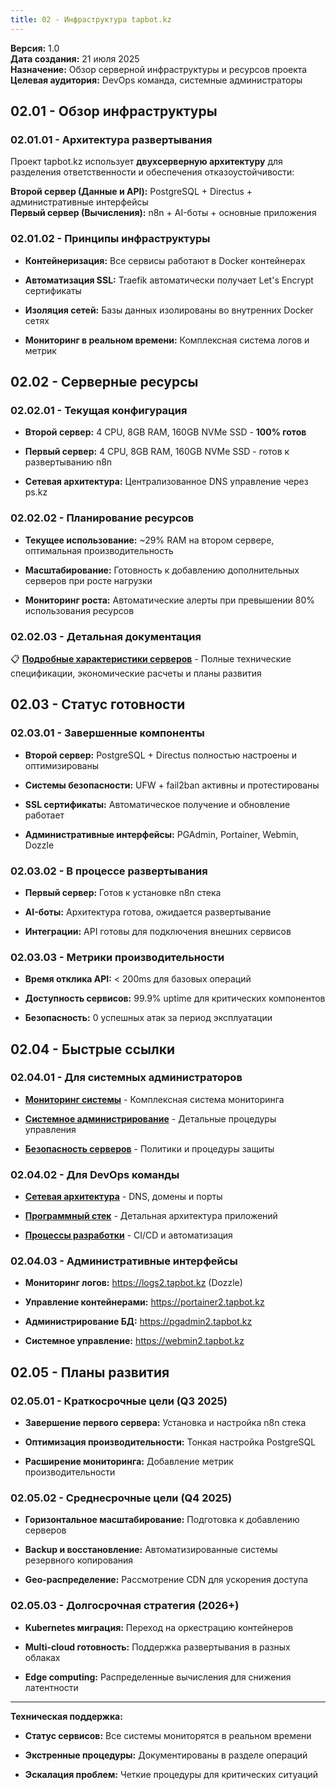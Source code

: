 ```yaml
---
title: 02 - Инфраструктура tapbot.kz
---
```


**Версия:** 1\.0\
**Дата создания:** 21 июля 2025\
**Назначение:** Обзор серверной инфраструктуры и ресурсов проекта\
**Целевая аудитория:** DevOps команда, системные администраторы

## 02\.01 - Обзор инфраструктуры

### 02\.01.01 - Архитектура развертывания

Проект tapbot.kz использует **двухсерверную архитектуру** для разделения ответственности и обеспечения отказоустойчивости:

**Второй сервер (Данные и API):** PostgreSQL + Directus + административные интерфейсы\
**Первый сервер (Вычисления):** n8n + AI-боты + основные приложения

### 02\.01.02 - Принципы инфраструктуры

-  **Контейнеризация:** Все сервисы работают в Docker контейнерах

-  **Автоматизация SSL:** Traefik автоматически получает Let's Encrypt сертификаты

-  **Изоляция сетей:** Базы данных изолированы во внутренних Docker сетях

-  **Мониторинг в реальном времени:** Комплексная система логов и метрик

## 02\.02 - Серверные ресурсы

### 02\.02.01 - Текущая конфигурация

-  **Второй сервер:** 4 CPU, 8GB RAM, 160GB NVMe SSD - **100% готов**

-  **Первый сервер:** 4 CPU, 8GB RAM, 160GB NVMe SSD - готов к развертыванию n8n

-  **Сетевая архитектура:** Централизованное DNS управление через ps.kz

### 02\.02.02 - Планирование ресурсов

-  **Текущее использование:** \~29% RAM на втором сервере, оптимальная производительность

-  **Масштабирование:** Готовность к добавлению дополнительных серверов при росте нагрузки

-  **Мониторинг роста:** Автоматические алерты при превышении 80% использования ресурсов

### 02\.02.03 - Детальная документация

📋 [**Подробные характеристики серверов**](./02-02-resources/_index) - Полные технические спецификации, экономические расчеты и планы развития

## 02\.03 - Статус готовности

### 02\.03.01 - Завершенные компоненты

-  **Второй сервер:** PostgreSQL + Directus полностью настроены и оптимизированы

-  **Системы безопасности:** UFW + fail2ban активны и протестированы

-  **SSL сертификаты:** Автоматическое получение и обновление работает

-  **Административные интерфейсы:** PGAdmin, Portainer, Webmin, Dozzle

### 02\.03.02 - В процессе развертывания

-  **Первый сервер:** Готов к установке n8n стека

-  **AI-боты:** Архитектура готова, ожидается развертывание

-  **Интеграции:** API готовы для подключения внешних сервисов

### 02\.03.03 - Метрики производительности

-  **Время отклика API:** \< 200ms для базовых операций

-  **Доступность сервисов:** 99\.9% uptime для критических компонентов

-  **Безопасность:** 0 успешных атак за период эксплуатации

## 02\.04 - Быстрые ссылки

### 02\.04.01 - Для системных администраторов

-  [**Мониторинг системы**](./../06-operations/06-03-monitoring/_index) - Комплексная система мониторинга

-  [**Системное администрирование**](./../06-operations/06-05-system-administration/_index) - Детальные процедуры управления

-  [**Безопасность серверов**](./../05-security/05-02-server-security/_index) - Политики и процедуры защиты

### 02\.04.02 - Для DevOps команды

-  [**Сетевая архитектура**](./../04-network-architecture/_index) - DNS, домены и порты

-  [**Программный стек**](./../03-software-stack/_index) - Детальная архитектура приложений

-  [**Процессы разработки**](./../07-development/_index) - CI/CD и автоматизация

### 02\.04.03 - Административные интерфейсы

-  **Мониторинг логов:** https://logs2.tapbot.kz (Dozzle)

-  **Управление контейнерами:** https://portainer2.tapbot.kz

-  **Администрирование БД:** https://pgadmin2.tapbot.kz

-  **Системное управление:** https://webmin2.tapbot.kz

## 02\.05 - Планы развития

### 02\.05.01 - Краткосрочные цели (Q3 2025)

-  **Завершение первого сервера:** Установка и настройка n8n стека

-  **Оптимизация производительности:** Тонкая настройка PostgreSQL

-  **Расширение мониторинга:** Добавление метрик производительности

### 02\.05.02 - Среднесрочные цели (Q4 2025)

-  **Горизонтальное масштабирование:** Подготовка к добавлению серверов

-  **Backup и восстановление:** Автоматизированные системы резервного копирования

-  **Geo-распределение:** Рассмотрение CDN для ускорения доступа

### 02\.05.03 - Долгосрочная стратегия (2026+)

-  **Kubernetes миграция:** Переход на оркестрацию контейнеров

-  **Multi-cloud готовность:** Поддержка развертывания в разных облаках

-  **Edge computing:** Распределенные вычисления для снижения латентности

---

**Техническая поддержка:**

-  **Статус сервисов:** Все системы мониторятся в реальном времени

-  **Экстренные процедуры:** Документированы в разделе операций

-  **Эскалация проблем:** Четкие процедуры для критических ситуаций